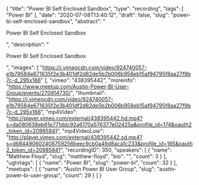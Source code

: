 {
  "title": "Power BI Self Enclosed Sandbox",
  "type": "recording",
  "tags": [
    "Power BI"
  ],
  "date": "2020-07-08T13:40:12",
  "draft": false,
  "slug": "power-bi-self-enclosed-sandbox",
  "abstract": "<p>Power BI Self Enclosed Sandbox</p>",
  "description": "<p>Power BI Self Enclosed Sandbox</p>",
  "images": [
    "https://i.vimeocdn.com/video/924740057-e1b79584e671635f2e3b401df2d82de5b2b006b958eb15af94795f8aa27f9b7c-d_295x166"
  ],
  "vimeo": "438395442",
  "moreinfo": "https://www.meetup.com/Austin-Power-BI-User-Group/events/270914730/",
  "thumbnail": "https://i.vimeocdn.com/video/924740057-e1b79584e671635f2e3b401df2d82de5b2b006b958eb15af94795f8aa27f9b7c-d_295x166",
  "mp4Video": "http://player.vimeo.com/external/438395442.hd.mp4?s=da080638eb61e771ddc92a6170a576377e02425a&profile_id=174&oauth2_token_id=20985841",
  "mp4VideoLow": "http://player.vimeo.com/external/438395442.sd.mp4?s=d684490602408759256beec9cb0a49d8aca1c233&profile_id=165&oauth2_token_id=20985841",
  "recordingID": 350,
  "speakers": [
    {
      "name": "Matthew Floyd",
      "slug": "matthew-floyd",
      "bio": "",
      "count": 3
    }
  ],
  "ugtvtags": [
    {
      "name": "Power BI",
      "slug": "power-bi",
      "count": 32
    }
  ],
  "meetups": [
    {
      "name": "Austin Power BI User Group",
      "slug": "austin-power-bi-user-group",
      "count": 29
    }
  ]
}
